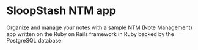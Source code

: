 # SloopStash NTM app
Organize and manage your notes with a sample NTM (Note Management) app written on the Ruby on Rails framework in Ruby backed by the PostgreSQL database.


